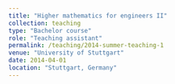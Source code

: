 ```yaml
---
title: "Higher mathematics for engineers II"
collection: teaching
type: "Bachelor course"
role: "Teaching assistant"
permalink: /teaching/2014-summer-teaching-1
venue: "University of Stuttgart"
date: 2014-04-01
location: "Stuttgart, Germany"
---
```

